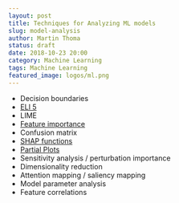```yaml
---
layout: post
title: Techniques for Analyzing ML models
slug: model-analysis
author: Martin Thoma
status: draft
date: 2018-10-23 20:00
category: Machine Learning
tags: Machine Learning
featured_image: logos/ml.png
---
```


* Decision boundaries
* [ELI 5](https://eli5.readthedocs.io/en/latest/overview.html)
* LIME
* [Feature importance](https://martin-thoma.com/feature-importance/)
* Confusion matrix
* [SHAP functions](https://www.kaggle.com/dansbecker/shap-values)
* [Partial Plots](https://www.kaggle.com/dansbecker/partial-plots)
* Sensitivity analysis / perturbation importance
* Dimensionality reduction
* Attention mapping / saliency mapping
* Model parameter analysis
* Feature correlations
